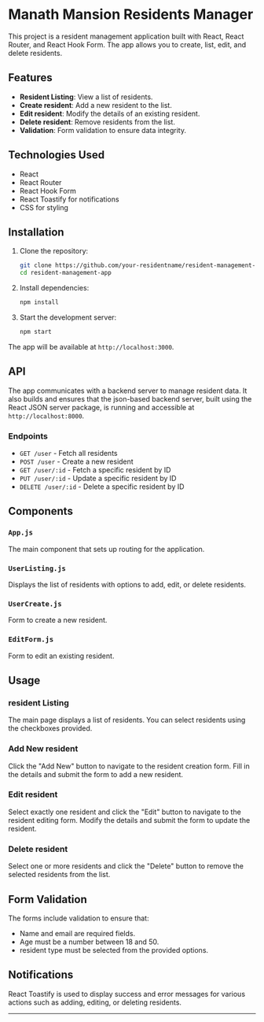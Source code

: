 # Manath Mansion Residents Manager

This project is a resident management application built with React, React Router, and React Hook Form. The app allows you to create, list, edit, and delete residents.
## Features

- **Resident Listing**: View a list of residents.
- **Create resident**: Add a new resident to the list.
- **Edit resident**: Modify the details of an existing resident.
- **Delete resident**: Remove residents from the list.
- **Validation**: Form validation to ensure data integrity.

## Technologies Used

- React
- React Router
- React Hook Form
- React Toastify for notifications
- CSS for styling

## Installation

1. Clone the repository:
   ```bash
   git clone https://github.com/your-residentname/resident-management-app.git
   cd resident-management-app
   ```

2. Install dependencies:
   ```bash
   npm install
   ```

3. Start the development server:
   ```bash
   npm start
   ```

The app will be available at `http://localhost:3000`.

## API

The app communicates with a backend server to manage resident data. It also builds and ensures that the json-based backend server, built using the React JSON server package, is running and accessible at `http://localhost:8000`.

### Endpoints

- `GET /user` - Fetch all residents
- `POST /user` - Create a new resident
- `GET /user/:id` - Fetch a specific resident by ID
- `PUT /user/:id` - Update a specific resident by ID
- `DELETE /user/:id` - Delete a specific resident by ID

## Components

### `App.js`

The main component that sets up routing for the application.

### `UserListing.js`

Displays the list of residents with options to add, edit, or delete residents.

### `UserCreate.js`

Form to create a new resident.

### `EditForm.js`

Form to edit an existing resident.

## Usage

### resident Listing

The main page displays a list of residents. You can select residents using the checkboxes provided.

### Add New resident

Click the "Add New" button to navigate to the resident creation form. Fill in the details and submit the form to add a new resident.

### Edit resident

Select exactly one resident and click the "Edit" button to navigate to the resident editing form. Modify the details and submit the form to update the resident.

### Delete resident

Select one or more residents and click the "Delete" button to remove the selected residents from the list.

## Form Validation

The forms include validation to ensure that:

- Name and email are required fields.
- Age must be a number between 18 and 50.
- resident type must be selected from the provided options.

## Notifications

React Toastify is used to display success and error messages for various actions such as adding, editing, or deleting residents.


---

